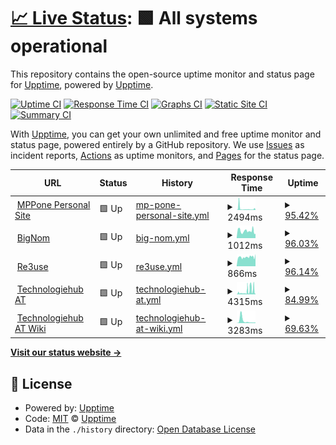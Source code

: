 # [📈 Live Status](https://up.mpp.one): <!--live status--> **🟩 All systems operational**

This repository contains the open-source uptime monitor and status page for [Upptime](https://upptime.js.org), powered by [Upptime](https://github.com/upptime/upptime).

[![Uptime CI](https://github.com/MPPexcellent/upptime/workflows/Uptime%20CI/badge.svg)](https://github.com/MPPexcellent/upptime/actions?query=workflow%3A%22Uptime+CI%22)
[![Response Time CI](https://github.com/MPPexcellent/upptime/workflows/Response%20Time%20CI/badge.svg)](https://github.com/MPPexcellent/upptime/actions?query=workflow%3A%22Response+Time+CI%22)
[![Graphs CI](https://github.com/MPPexcellent/upptime/workflows/Graphs%20CI/badge.svg)](https://github.com/MPPexcellent/upptime/actions?query=workflow%3A%22Graphs+CI%22)
[![Static Site CI](https://github.com/MPPexcellent/upptime/workflows/Static%20Site%20CI/badge.svg)](https://github.com/MPPexcellent/upptime/actions?query=workflow%3A%22Static+Site+CI%22)
[![Summary CI](https://github.com/MPPexcellent/upptime/workflows/Summary%20CI/badge.svg)](https://github.com/MPPexcellent/upptime/actions?query=workflow%3A%22Summary+CI%22)

With [Upptime](https://upptime.js.org), you can get your own unlimited and free uptime monitor and status page, powered entirely by a GitHub repository. We use [Issues](https://github.com/upptime/upptime/issues) as incident reports, [Actions](https://github.com/MPPexcellent/upptime/actions) as uptime monitors, and [Pages](https://up.mpp.one) for the status page.

<!--start: status pages-->
<!-- This summary is generated by Upptime (https://github.com/upptime/upptime) -->
<!-- Do not edit this manually, your changes will be overwritten -->
<!-- prettier-ignore -->
| URL | Status | History | Response Time | Uptime |
| --- | ------ | ------- | ------------- | ------ |
| <img alt="" src="https://icons.duckduckgo.com/ip3/mpp.one.ico" height="13"> [MPPone Personal Site](https://mpp.one) | 🟩 Up | [mp-pone-personal-site.yml](https://github.com/MPPexcellent/upptime/commits/HEAD/history/mp-pone-personal-site.yml) | <details><summary><img alt="Response time graph" src="./graphs/mp-pone-personal-site/response-time-week.png" height="20"> 2494ms</summary><br><a href="https://up.mpp.one/history/mp-pone-personal-site"><img alt="Response time 2367" src="https://img.shields.io/endpoint?url=https%3A%2F%2Fraw.githubusercontent.com%2FMPPexcellent%2Fupptime%2FHEAD%2Fapi%2Fmp-pone-personal-site%2Fresponse-time.json"></a><br><a href="https://up.mpp.one/history/mp-pone-personal-site"><img alt="24-hour response time 2537" src="https://img.shields.io/endpoint?url=https%3A%2F%2Fraw.githubusercontent.com%2FMPPexcellent%2Fupptime%2FHEAD%2Fapi%2Fmp-pone-personal-site%2Fresponse-time-day.json"></a><br><a href="https://up.mpp.one/history/mp-pone-personal-site"><img alt="7-day response time 2494" src="https://img.shields.io/endpoint?url=https%3A%2F%2Fraw.githubusercontent.com%2FMPPexcellent%2Fupptime%2FHEAD%2Fapi%2Fmp-pone-personal-site%2Fresponse-time-week.json"></a><br><a href="https://up.mpp.one/history/mp-pone-personal-site"><img alt="30-day response time 2367" src="https://img.shields.io/endpoint?url=https%3A%2F%2Fraw.githubusercontent.com%2FMPPexcellent%2Fupptime%2FHEAD%2Fapi%2Fmp-pone-personal-site%2Fresponse-time-month.json"></a><br><a href="https://up.mpp.one/history/mp-pone-personal-site"><img alt="1-year response time 2367" src="https://img.shields.io/endpoint?url=https%3A%2F%2Fraw.githubusercontent.com%2FMPPexcellent%2Fupptime%2FHEAD%2Fapi%2Fmp-pone-personal-site%2Fresponse-time-year.json"></a></details> | <details><summary><a href="https://up.mpp.one/history/mp-pone-personal-site">95.42%</a></summary><a href="https://up.mpp.one/history/mp-pone-personal-site"><img alt="All-time uptime 94.97%" src="https://img.shields.io/endpoint?url=https%3A%2F%2Fraw.githubusercontent.com%2FMPPexcellent%2Fupptime%2FHEAD%2Fapi%2Fmp-pone-personal-site%2Fuptime.json"></a><br><a href="https://up.mpp.one/history/mp-pone-personal-site"><img alt="24-hour uptime 86.09%" src="https://img.shields.io/endpoint?url=https%3A%2F%2Fraw.githubusercontent.com%2FMPPexcellent%2Fupptime%2FHEAD%2Fapi%2Fmp-pone-personal-site%2Fuptime-day.json"></a><br><a href="https://up.mpp.one/history/mp-pone-personal-site"><img alt="7-day uptime 95.42%" src="https://img.shields.io/endpoint?url=https%3A%2F%2Fraw.githubusercontent.com%2FMPPexcellent%2Fupptime%2FHEAD%2Fapi%2Fmp-pone-personal-site%2Fuptime-week.json"></a><br><a href="https://up.mpp.one/history/mp-pone-personal-site"><img alt="30-day uptime 94.97%" src="https://img.shields.io/endpoint?url=https%3A%2F%2Fraw.githubusercontent.com%2FMPPexcellent%2Fupptime%2FHEAD%2Fapi%2Fmp-pone-personal-site%2Fuptime-month.json"></a><br><a href="https://up.mpp.one/history/mp-pone-personal-site"><img alt="1-year uptime 94.97%" src="https://img.shields.io/endpoint?url=https%3A%2F%2Fraw.githubusercontent.com%2FMPPexcellent%2Fupptime%2FHEAD%2Fapi%2Fmp-pone-personal-site%2Fuptime-year.json"></a></details>
| <img alt="" src="https://icons.duckduckgo.com/ip3/bignom.mpp.one.ico" height="13"> [BigNom](https://bignom.mpp.one) | 🟩 Up | [big-nom.yml](https://github.com/MPPexcellent/upptime/commits/HEAD/history/big-nom.yml) | <details><summary><img alt="Response time graph" src="./graphs/big-nom/response-time-week.png" height="20"> 1012ms</summary><br><a href="https://up.mpp.one/history/big-nom"><img alt="Response time 1446" src="https://img.shields.io/endpoint?url=https%3A%2F%2Fraw.githubusercontent.com%2FMPPexcellent%2Fupptime%2FHEAD%2Fapi%2Fbig-nom%2Fresponse-time.json"></a><br><a href="https://up.mpp.one/history/big-nom"><img alt="24-hour response time 1005" src="https://img.shields.io/endpoint?url=https%3A%2F%2Fraw.githubusercontent.com%2FMPPexcellent%2Fupptime%2FHEAD%2Fapi%2Fbig-nom%2Fresponse-time-day.json"></a><br><a href="https://up.mpp.one/history/big-nom"><img alt="7-day response time 1012" src="https://img.shields.io/endpoint?url=https%3A%2F%2Fraw.githubusercontent.com%2FMPPexcellent%2Fupptime%2FHEAD%2Fapi%2Fbig-nom%2Fresponse-time-week.json"></a><br><a href="https://up.mpp.one/history/big-nom"><img alt="30-day response time 1446" src="https://img.shields.io/endpoint?url=https%3A%2F%2Fraw.githubusercontent.com%2FMPPexcellent%2Fupptime%2FHEAD%2Fapi%2Fbig-nom%2Fresponse-time-month.json"></a><br><a href="https://up.mpp.one/history/big-nom"><img alt="1-year response time 1446" src="https://img.shields.io/endpoint?url=https%3A%2F%2Fraw.githubusercontent.com%2FMPPexcellent%2Fupptime%2FHEAD%2Fapi%2Fbig-nom%2Fresponse-time-year.json"></a></details> | <details><summary><a href="https://up.mpp.one/history/big-nom">96.03%</a></summary><a href="https://up.mpp.one/history/big-nom"><img alt="All-time uptime 95.94%" src="https://img.shields.io/endpoint?url=https%3A%2F%2Fraw.githubusercontent.com%2FMPPexcellent%2Fupptime%2FHEAD%2Fapi%2Fbig-nom%2Fuptime.json"></a><br><a href="https://up.mpp.one/history/big-nom"><img alt="24-hour uptime 87.31%" src="https://img.shields.io/endpoint?url=https%3A%2F%2Fraw.githubusercontent.com%2FMPPexcellent%2Fupptime%2FHEAD%2Fapi%2Fbig-nom%2Fuptime-day.json"></a><br><a href="https://up.mpp.one/history/big-nom"><img alt="7-day uptime 96.03%" src="https://img.shields.io/endpoint?url=https%3A%2F%2Fraw.githubusercontent.com%2FMPPexcellent%2Fupptime%2FHEAD%2Fapi%2Fbig-nom%2Fuptime-week.json"></a><br><a href="https://up.mpp.one/history/big-nom"><img alt="30-day uptime 95.94%" src="https://img.shields.io/endpoint?url=https%3A%2F%2Fraw.githubusercontent.com%2FMPPexcellent%2Fupptime%2FHEAD%2Fapi%2Fbig-nom%2Fuptime-month.json"></a><br><a href="https://up.mpp.one/history/big-nom"><img alt="1-year uptime 95.94%" src="https://img.shields.io/endpoint?url=https%3A%2F%2Fraw.githubusercontent.com%2FMPPexcellent%2Fupptime%2FHEAD%2Fapi%2Fbig-nom%2Fuptime-year.json"></a></details>
| <img alt="" src="https://icons.duckduckgo.com/ip3/re3use.at.ico" height="13"> [Re3use](https://re3use.at) | 🟩 Up | [re3use.yml](https://github.com/MPPexcellent/upptime/commits/HEAD/history/re3use.yml) | <details><summary><img alt="Response time graph" src="./graphs/re3use/response-time-week.png" height="20"> 866ms</summary><br><a href="https://up.mpp.one/history/re3use"><img alt="Response time 820" src="https://img.shields.io/endpoint?url=https%3A%2F%2Fraw.githubusercontent.com%2FMPPexcellent%2Fupptime%2FHEAD%2Fapi%2Fre3use%2Fresponse-time.json"></a><br><a href="https://up.mpp.one/history/re3use"><img alt="24-hour response time 901" src="https://img.shields.io/endpoint?url=https%3A%2F%2Fraw.githubusercontent.com%2FMPPexcellent%2Fupptime%2FHEAD%2Fapi%2Fre3use%2Fresponse-time-day.json"></a><br><a href="https://up.mpp.one/history/re3use"><img alt="7-day response time 866" src="https://img.shields.io/endpoint?url=https%3A%2F%2Fraw.githubusercontent.com%2FMPPexcellent%2Fupptime%2FHEAD%2Fapi%2Fre3use%2Fresponse-time-week.json"></a><br><a href="https://up.mpp.one/history/re3use"><img alt="30-day response time 820" src="https://img.shields.io/endpoint?url=https%3A%2F%2Fraw.githubusercontent.com%2FMPPexcellent%2Fupptime%2FHEAD%2Fapi%2Fre3use%2Fresponse-time-month.json"></a><br><a href="https://up.mpp.one/history/re3use"><img alt="1-year response time 820" src="https://img.shields.io/endpoint?url=https%3A%2F%2Fraw.githubusercontent.com%2FMPPexcellent%2Fupptime%2FHEAD%2Fapi%2Fre3use%2Fresponse-time-year.json"></a></details> | <details><summary><a href="https://up.mpp.one/history/re3use">96.14%</a></summary><a href="https://up.mpp.one/history/re3use"><img alt="All-time uptime 95.03%" src="https://img.shields.io/endpoint?url=https%3A%2F%2Fraw.githubusercontent.com%2FMPPexcellent%2Fupptime%2FHEAD%2Fapi%2Fre3use%2Fuptime.json"></a><br><a href="https://up.mpp.one/history/re3use"><img alt="24-hour uptime 87.89%" src="https://img.shields.io/endpoint?url=https%3A%2F%2Fraw.githubusercontent.com%2FMPPexcellent%2Fupptime%2FHEAD%2Fapi%2Fre3use%2Fuptime-day.json"></a><br><a href="https://up.mpp.one/history/re3use"><img alt="7-day uptime 96.14%" src="https://img.shields.io/endpoint?url=https%3A%2F%2Fraw.githubusercontent.com%2FMPPexcellent%2Fupptime%2FHEAD%2Fapi%2Fre3use%2Fuptime-week.json"></a><br><a href="https://up.mpp.one/history/re3use"><img alt="30-day uptime 95.03%" src="https://img.shields.io/endpoint?url=https%3A%2F%2Fraw.githubusercontent.com%2FMPPexcellent%2Fupptime%2FHEAD%2Fapi%2Fre3use%2Fuptime-month.json"></a><br><a href="https://up.mpp.one/history/re3use"><img alt="1-year uptime 95.03%" src="https://img.shields.io/endpoint?url=https%3A%2F%2Fraw.githubusercontent.com%2FMPPexcellent%2Fupptime%2FHEAD%2Fapi%2Fre3use%2Fuptime-year.json"></a></details>
| <img alt="" src="https://icons.duckduckgo.com/ip3/www.technologiehub.at.ico" height="13"> [Technologiehub AT](https://www.technologiehub.at) | 🟩 Up | [technologiehub-at.yml](https://github.com/MPPexcellent/upptime/commits/HEAD/history/technologiehub-at.yml) | <details><summary><img alt="Response time graph" src="./graphs/technologiehub-at/response-time-week.png" height="20"> 4315ms</summary><br><a href="https://up.mpp.one/history/technologiehub-at"><img alt="Response time 3761" src="https://img.shields.io/endpoint?url=https%3A%2F%2Fraw.githubusercontent.com%2FMPPexcellent%2Fupptime%2FHEAD%2Fapi%2Ftechnologiehub-at%2Fresponse-time.json"></a><br><a href="https://up.mpp.one/history/technologiehub-at"><img alt="24-hour response time 778" src="https://img.shields.io/endpoint?url=https%3A%2F%2Fraw.githubusercontent.com%2FMPPexcellent%2Fupptime%2FHEAD%2Fapi%2Ftechnologiehub-at%2Fresponse-time-day.json"></a><br><a href="https://up.mpp.one/history/technologiehub-at"><img alt="7-day response time 4315" src="https://img.shields.io/endpoint?url=https%3A%2F%2Fraw.githubusercontent.com%2FMPPexcellent%2Fupptime%2FHEAD%2Fapi%2Ftechnologiehub-at%2Fresponse-time-week.json"></a><br><a href="https://up.mpp.one/history/technologiehub-at"><img alt="30-day response time 3761" src="https://img.shields.io/endpoint?url=https%3A%2F%2Fraw.githubusercontent.com%2FMPPexcellent%2Fupptime%2FHEAD%2Fapi%2Ftechnologiehub-at%2Fresponse-time-month.json"></a><br><a href="https://up.mpp.one/history/technologiehub-at"><img alt="1-year response time 3761" src="https://img.shields.io/endpoint?url=https%3A%2F%2Fraw.githubusercontent.com%2FMPPexcellent%2Fupptime%2FHEAD%2Fapi%2Ftechnologiehub-at%2Fresponse-time-year.json"></a></details> | <details><summary><a href="https://up.mpp.one/history/technologiehub-at">84.99%</a></summary><a href="https://up.mpp.one/history/technologiehub-at"><img alt="All-time uptime 87.49%" src="https://img.shields.io/endpoint?url=https%3A%2F%2Fraw.githubusercontent.com%2FMPPexcellent%2Fupptime%2FHEAD%2Fapi%2Ftechnologiehub-at%2Fuptime.json"></a><br><a href="https://up.mpp.one/history/technologiehub-at"><img alt="24-hour uptime 100.00%" src="https://img.shields.io/endpoint?url=https%3A%2F%2Fraw.githubusercontent.com%2FMPPexcellent%2Fupptime%2FHEAD%2Fapi%2Ftechnologiehub-at%2Fuptime-day.json"></a><br><a href="https://up.mpp.one/history/technologiehub-at"><img alt="7-day uptime 84.99%" src="https://img.shields.io/endpoint?url=https%3A%2F%2Fraw.githubusercontent.com%2FMPPexcellent%2Fupptime%2FHEAD%2Fapi%2Ftechnologiehub-at%2Fuptime-week.json"></a><br><a href="https://up.mpp.one/history/technologiehub-at"><img alt="30-day uptime 87.49%" src="https://img.shields.io/endpoint?url=https%3A%2F%2Fraw.githubusercontent.com%2FMPPexcellent%2Fupptime%2FHEAD%2Fapi%2Ftechnologiehub-at%2Fuptime-month.json"></a><br><a href="https://up.mpp.one/history/technologiehub-at"><img alt="1-year uptime 87.49%" src="https://img.shields.io/endpoint?url=https%3A%2F%2Fraw.githubusercontent.com%2FMPPexcellent%2Fupptime%2FHEAD%2Fapi%2Ftechnologiehub-at%2Fuptime-year.json"></a></details>
| <img alt="" src="https://icons.duckduckgo.com/ip3/wiki.technologiehub.at.ico" height="13"> [Technologiehub AT Wiki](https://wiki.technologiehub.at) | 🟩 Up | [technologiehub-at-wiki.yml](https://github.com/MPPexcellent/upptime/commits/HEAD/history/technologiehub-at-wiki.yml) | <details><summary><img alt="Response time graph" src="./graphs/technologiehub-at-wiki/response-time-week.png" height="20"> 3283ms</summary><br><a href="https://up.mpp.one/history/technologiehub-at-wiki"><img alt="Response time 2521" src="https://img.shields.io/endpoint?url=https%3A%2F%2Fraw.githubusercontent.com%2FMPPexcellent%2Fupptime%2FHEAD%2Fapi%2Ftechnologiehub-at-wiki%2Fresponse-time.json"></a><br><a href="https://up.mpp.one/history/technologiehub-at-wiki"><img alt="24-hour response time 852" src="https://img.shields.io/endpoint?url=https%3A%2F%2Fraw.githubusercontent.com%2FMPPexcellent%2Fupptime%2FHEAD%2Fapi%2Ftechnologiehub-at-wiki%2Fresponse-time-day.json"></a><br><a href="https://up.mpp.one/history/technologiehub-at-wiki"><img alt="7-day response time 3283" src="https://img.shields.io/endpoint?url=https%3A%2F%2Fraw.githubusercontent.com%2FMPPexcellent%2Fupptime%2FHEAD%2Fapi%2Ftechnologiehub-at-wiki%2Fresponse-time-week.json"></a><br><a href="https://up.mpp.one/history/technologiehub-at-wiki"><img alt="30-day response time 2521" src="https://img.shields.io/endpoint?url=https%3A%2F%2Fraw.githubusercontent.com%2FMPPexcellent%2Fupptime%2FHEAD%2Fapi%2Ftechnologiehub-at-wiki%2Fresponse-time-month.json"></a><br><a href="https://up.mpp.one/history/technologiehub-at-wiki"><img alt="1-year response time 2521" src="https://img.shields.io/endpoint?url=https%3A%2F%2Fraw.githubusercontent.com%2FMPPexcellent%2Fupptime%2FHEAD%2Fapi%2Ftechnologiehub-at-wiki%2Fresponse-time-year.json"></a></details> | <details><summary><a href="https://up.mpp.one/history/technologiehub-at-wiki">69.63%</a></summary><a href="https://up.mpp.one/history/technologiehub-at-wiki"><img alt="All-time uptime 74.69%" src="https://img.shields.io/endpoint?url=https%3A%2F%2Fraw.githubusercontent.com%2FMPPexcellent%2Fupptime%2FHEAD%2Fapi%2Ftechnologiehub-at-wiki%2Fuptime.json"></a><br><a href="https://up.mpp.one/history/technologiehub-at-wiki"><img alt="24-hour uptime 100.00%" src="https://img.shields.io/endpoint?url=https%3A%2F%2Fraw.githubusercontent.com%2FMPPexcellent%2Fupptime%2FHEAD%2Fapi%2Ftechnologiehub-at-wiki%2Fuptime-day.json"></a><br><a href="https://up.mpp.one/history/technologiehub-at-wiki"><img alt="7-day uptime 69.63%" src="https://img.shields.io/endpoint?url=https%3A%2F%2Fraw.githubusercontent.com%2FMPPexcellent%2Fupptime%2FHEAD%2Fapi%2Ftechnologiehub-at-wiki%2Fuptime-week.json"></a><br><a href="https://up.mpp.one/history/technologiehub-at-wiki"><img alt="30-day uptime 74.69%" src="https://img.shields.io/endpoint?url=https%3A%2F%2Fraw.githubusercontent.com%2FMPPexcellent%2Fupptime%2FHEAD%2Fapi%2Ftechnologiehub-at-wiki%2Fuptime-month.json"></a><br><a href="https://up.mpp.one/history/technologiehub-at-wiki"><img alt="1-year uptime 74.69%" src="https://img.shields.io/endpoint?url=https%3A%2F%2Fraw.githubusercontent.com%2FMPPexcellent%2Fupptime%2FHEAD%2Fapi%2Ftechnologiehub-at-wiki%2Fuptime-year.json"></a></details>

<!--end: status pages-->

[**Visit our status website →**](https://up.mpp.one)

## 📄 License

- Powered by: [Upptime](https://github.com/upptime/upptime)
- Code: [MIT](./LICENSE) © [Upptime](https://upptime.js.org)
- Data in the `./history` directory: [Open Database License](https://opendatacommons.org/licenses/odbl/1-0/)
